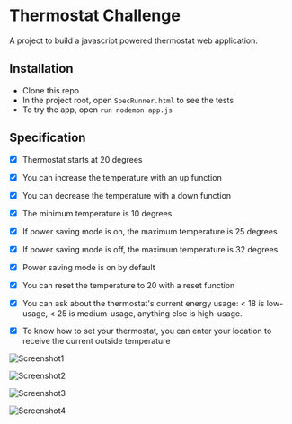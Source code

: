 # Thermostat Challenge #

A project to build a javascript powered thermostat web application.

## Installation ##

- Clone this repo
- In the project root, open `SpecRunner.html` to see the tests
- To try the app, open `run nodemon app.js`

## Specification ##

- [x] Thermostat starts at 20 degrees

- [x] You can increase the temperature with an up function

- [x] You can decrease the temperature with a down function

- [x] The minimum temperature is 10 degrees

- [x] If power saving mode is on, the maximum temperature is 25 degrees

- [x] If power saving mode is off, the maximum temperature is 32 degrees

- [x] Power saving mode is on by default

- [x] You can reset the temperature to 20 with a reset function

- [x] You can ask about the thermostat's current energy usage: < 18 is low-usage, < 25 is       medium-usage, anything else is high-usage.

- [x] To know how to set your thermostat, you can enter your location to receive the            current outside temperature

![Screenshot1](https://ibb.co/NVfLq5T)

![Screenshot2](https://ibb.co/5hk7g0x)

![Screenshot3](https://ibb.co/fdtLwZn)

![Screenshot4](https://ibb.co/LPsx8LL)
